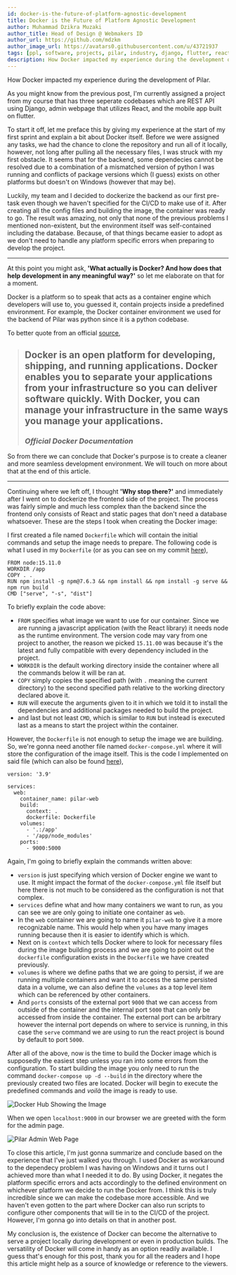 ```yaml
---
id: docker-is-the-future-of-platform-agnostic-development
title: Docker is the Future of Platform Agnostic Development
author: Muhammad Dzikra Muzaki
author_title: Head of Design @ Webmakers ID
author_url: https://github.com/mdzkm
author_image_url: https://avatars0.githubusercontent.com/u/43721937
tags: [ppl, software, projects, pilar, industry, django, flutter, react, mobile]
description: How Docker impacted my experience during the development of Pilar.
---
```


How Docker impacted my experience during the development of Pilar.

<!--truncate-->

As you might know from the previous post, I'm currently assigned a project from my course that has three seperate codebases which are REST API using Django, admin webpage that utilizes React, and the mobile app built on flutter.

To start it off, let me preface this by giving my experience at the start of my first sprint and explain a bit about Docker itself. Before we were assigned any tasks, we had the chance to clone the repository and run all of it locally, however, not long after pulling all the necessary files, I was struck with my first obstacle. It seems that for the backend, some dependecies cannot be resolved due to a combination of a mismatched version of python I was running and conflicts of package versions which (I guess) exists on other platforms but doesn't on Windows (however that may be).

Luckily, my team and I decided to dockerize the backend as our first pre-task even though we haven't specified for the CI/CD to make use of it. After creating all the config files and building the image, the container was ready to go. The result was amazing, not only that none of the previous problems I mentioned non-existent, but the environment itself was self-contained including the database. Because, of that things became easier to adopt as we don't need to handle any platform specific errors when preparing to develop the project.

---

At this point you might ask, **'What actually is Docker? And how does that help development in any meaningful way?'** so let me elaborate on that for a moment.

Docker is a platform so to speak that acts as a container engine which developers will use to, you guessed it, contain projects inside a predefined environment. For example, the Docker container environment we used for the backend of Pilar was python since it is a python codebase.

To better quote from an official [source](https://docs.docker.com/get-started/overview/),

> ## Docker is an open platform for developing, shipping, and running applications. Docker enables you to separate your applications from your infrastructure so you can deliver software quickly. With Docker, you can manage your infrastructure in the same ways you manage your applications.
>
> ###  _Official Docker Documentation_

So from there we can conclude that Docker's purpose is to create a cleaner and more seamless development environment. We will touch on more about that at the end of this article.

---

Continuing where we left off, I thought **'Why stop there?'** and immediately after I went on to dockerize the frontend side of the project. The process was fairly simple and much less complex than the backend since the frontend only consists of React and static pages that don't need a database whatsoever. These are the steps I took when creating the Docker image:

I first created a file named `Dockerfile` which will contain the initial commands and setup the image needs to prepare. The following code is what I used in my `Dockerfile` (or as you can see on my commit [here](https://gitlab.cs.ui.ac.id/ppl-fasilkom-ui/sosial/pilar/pilar-backend/-/commit/4dd5ccc0fe42e533d74ccf654efbeeaf912e57a8)),

```docker
FROM node:15.11.0
WORKDIR /app
COPY . .
RUN npm install -g npm@7.6.3 && npm install && npm install -g serve && npm run build
CMD ["serve", "-s", "dist"]
```

To briefly explain the code above:
- `FROM` specifies what image we want to use for our container. Since we are running a javascript application (with the React library) it needs node as the runtime environment. The version code may vary from one project to another, the reason we picked `15.11.00` was because it's the latest and fully compatible with every dependency included in the project.
- `WORKDIR` is the default working directory inside the container where all the commands below it will be ran at.
- `COPY` simply copies the specified path (with `.` meaning the current directory) to the second specified path relative to the working directory declared above it.
- `RUN` will execute the arguments given to it in which we told it to install the dependencies and additional packages needed to build the project.
- and last but not least `CMD`, which is similar to `RUN` but instead is executed last as a means to start the project within the container.

However, the `Dockerfile` is not enough to setup the image we are building. So, we're gonna need another file named `docker-compose.yml` where it will store the configuration of the image itself. This is the code I implemented on said file (which can also be found [here](https://gitlab.cs.ui.ac.id/ppl-fasilkom-ui/sosial/pilar/pilar-backend/-/commit/4dd5ccc0fe42e533d74ccf654efbeeaf912e57a8)),

```docker
version: '3.9'

services:
  web:
    container_name: pilar-web
    build:
      context: .
      dockerfile: Dockerfile
    volumes:
      - '.:/app'
      - '/app/node_modules'
    ports:
      - 9000:5000
```

Again, I'm going to briefly explain the commands written above:
- `version` is just specifying which version of Docker engine we want to use. It might impact the format of the `docker-compose.yml` file itself but here there is not much to be considered as the configuration is not that complex.
- `services` define what and how many containers we want to run, as you can see we are only going to initiate one container as `web`.
- In the `web` container we are going to name it `pilar-web` to give it a more recognizable name. This would help when you have many images running because then it is easier to identify which is which.
- Next on is `context` which tells Docker where to look for necessary files during the image building process and we are going to point out the `dockerfile` configuration exists in the `Dockerfile` we have created previously.
- `volumes` is where we define paths that we are going to persist, if we are running multiple containers and want it to access the same persisted data in a volume, we can also define the `volumes` as a top level item which can be referenced by other containers.
- And `ports` consists of the external port `9000` that we can access from outside of the container and the internal port `5000` that can only be accessed from inside the container. The external port can be arbitrary however the internal port depends on where to service is running, in this case the `serve` command we are using to run the react project is bound by default to port `5000`.

After all of the above, now is the time to build the Docker image which is supposedly the easiest step unless you ran into some errors from the configuration. To start building the image you only need to run the command `docker-compose up -d --build` in the directory where the previously created two files are located. Docker will begin to execute the predefined commands and _voilà_ the image is ready to use.

![Docker Hub Showing the Image](https://i.ibb.co/ynGCx2R/Frontend-Docker-Image.png)

When we open `localhost:9000` in our browser we are greeted with the form for the admin page.

![Pilar Admin Web Page](https://i.ibb.co/hF56zNS/Pilar-Admin-Page.png)

To close this article, I'm just gonna summarize and conclude based on the experience that I've just walked you through. I used Docker as workaround to the dependecy problem I was having on Windows and it turns out I achieved more than what I needed it to do. By using Docker, it negates the platform specific errors and acts accordingly to the defined environment on whichever platform we decide to run the Docker from. I think this is truly incredible since we can make the codebase more accessible. And we haven't even gotten to the part where Docker can also run scripts to configure other components that will tie in to the CI/CD of the project. However, I'm gonna go into details on that in another post.

My conclusion is, the existence of Docker can become the alternative to serve a project locally during development or even in production builds. The versatility of Docker will come in handy as an option readily available. I guess that's enough for this post, thank you for all the readers and I hope this article might help as a source of knowledge or reference to the viewers.
